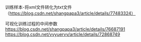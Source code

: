 训练样本-将xml文件转化为txt文件
（https://blog.csdn.net/shangpapa3/article/details/77483324）

可视化训练过程的中间参数
    https://blog.csdn.net/shangpapa3/article/details/76687191
    https://blog.csdn.net/vvyuervv/article/details/72868749
